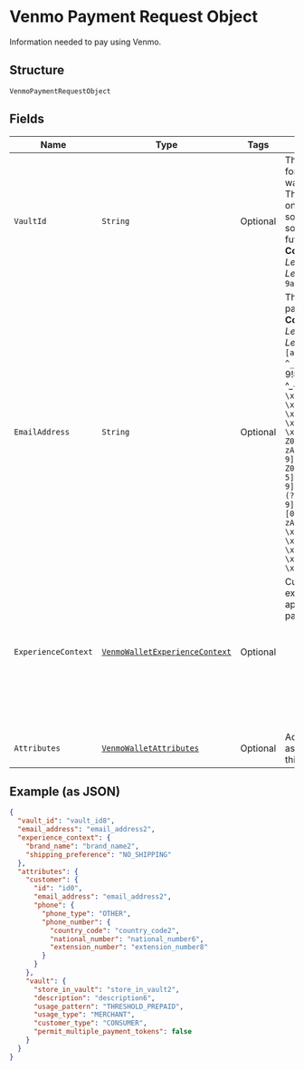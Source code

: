 
# Venmo Payment Request Object

Information needed to pay using Venmo.

## Structure

`VenmoPaymentRequestObject`

## Fields

| Name | Type | Tags | Description | Getter | Setter |
|  --- | --- | --- | --- | --- | --- |
| `VaultId` | `String` | Optional | The PayPal-generated ID for the saved Venmo wallet payment_source. This ID should be stored on the merchant's server so the saved payment source can be used for future transactions.<br>**Constraints**: *Minimum Length*: `1`, *Maximum Length*: `255`, *Pattern*: `^[0-9a-zA-Z_-]+$` | String getVaultId() | setVaultId(String vaultId) |
| `EmailAddress` | `String` | Optional | The email address of the payer.<br>**Constraints**: *Minimum Length*: `3`, *Maximum Length*: `254`, *Pattern*: `(?:[a-zA-Z0-9!#$%&'*+/=?^_`{\|}~-]+(?:\.[a-zA-Z0-9!#$%&'*+/=?^_`{\|}~-]+)*\|(?:[\x01-\x08\x0b\x0c\x0e-\x1f\x21\x23-\x5b\x5d-\x7f]\|\[\x01-\x09\x0b\x0c\x0e-\x7f])*")@(?:(?:[a-zA-Z0-9](?:[a-zA-Z0-9-]*[a-zA-Z0-9])?\.)+[a-zA-Z0-9](?:[a-zA-Z0-9-]*[a-zA-Z0-9])?\|\[(?:(?:(2(5[0-5]\|[0-4][0-9])\|1[0-9][0-9]\|[1-9]?[0-9]))\.){3}(?:(2(5[0-5]\|[0-4][0-9])\|1[0-9][0-9]\|[1-9]?[0-9])\|[a-zA-Z0-9-]*[a-zA-Z0-9]:(?:[\x01-\x08\x0b\x0c\x0e-\x1f\x21-\x5a\x53-\x7f]\|\[\x01-\x09\x0b\x0c\x0e-\x7f])+)\])` | String getEmailAddress() | setEmailAddress(String emailAddress) |
| `ExperienceContext` | [`VenmoWalletExperienceContext`](../../doc/models/venmo-wallet-experience-context.md) | Optional | Customizes the buyer experience during the approval process for payment with Venmo.<blockquote><strong>Note:</strong> Partners and Marketplaces might configure <code>shipping_preference</code> during partner account setup, which overrides the request values.</blockquote> | VenmoWalletExperienceContext getExperienceContext() | setExperienceContext(VenmoWalletExperienceContext experienceContext) |
| `Attributes` | [`VenmoWalletAttributes`](../../doc/models/venmo-wallet-attributes.md) | Optional | Additional attributes associated with the use of this wallet. | VenmoWalletAttributes getAttributes() | setAttributes(VenmoWalletAttributes attributes) |

## Example (as JSON)

```json
{
  "vault_id": "vault_id8",
  "email_address": "email_address2",
  "experience_context": {
    "brand_name": "brand_name2",
    "shipping_preference": "NO_SHIPPING"
  },
  "attributes": {
    "customer": {
      "id": "id0",
      "email_address": "email_address2",
      "phone": {
        "phone_type": "OTHER",
        "phone_number": {
          "country_code": "country_code2",
          "national_number": "national_number6",
          "extension_number": "extension_number8"
        }
      }
    },
    "vault": {
      "store_in_vault": "store_in_vault2",
      "description": "description6",
      "usage_pattern": "THRESHOLD_PREPAID",
      "usage_type": "MERCHANT",
      "customer_type": "CONSUMER",
      "permit_multiple_payment_tokens": false
    }
  }
}
```

